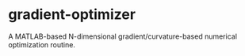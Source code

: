 # gradient-optimizer
A MATLAB-based N-dimensional gradient/curvature-based numerical optimization routine.
